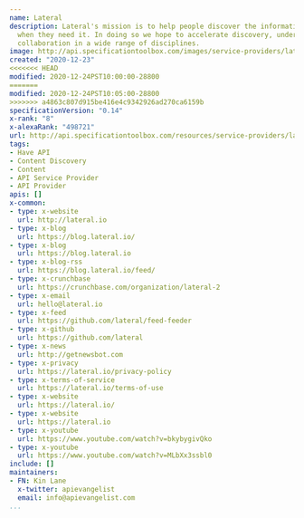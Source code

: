 ```yaml
---
name: Lateral
description: Lateral's mission is to help people discover the information they need
  when they need it. In doing so we hope to accelerate discovery, understanding and
  collaboration in a wide range of disciplines.
image: http://api.specificationtoolbox.com/images/service-providers/lateral.jpg
created: "2020-12-23"
<<<<<<< HEAD
modified: 2020-12-24PST10:00:00-28800
=======
modified: 2020-12-24PST10:05:00-28800
>>>>>>> a4863c807d915be416e4c9342926ad270ca6159b
specificationVersion: "0.14"
x-rank: "8"
x-alexaRank: "498721"
url: http://api.specificationtoolbox.com/resources/service-providers/lateral/
tags:
- Have API
- Content Discovery
- Content
- API Service Provider
- API Provider
apis: []
x-common:
- type: x-website
  url: http://lateral.io
- type: x-blog
  url: https://blog.lateral.io/
- type: x-blog
  url: https://blog.lateral.io
- type: x-blog-rss
  url: https://blog.lateral.io/feed/
- type: x-crunchbase
  url: https://crunchbase.com/organization/lateral-2
- type: x-email
  url: hello@lateral.io
- type: x-feed
  url: https://github.com/lateral/feed-feeder
- type: x-github
  url: https://github.com/lateral
- type: x-news
  url: http://getnewsbot.com
- type: x-privacy
  url: https://lateral.io/privacy-policy
- type: x-terms-of-service
  url: https://lateral.io/terms-of-use
- type: x-website
  url: https://lateral.io/
- type: x-website
  url: https://lateral.io
- type: x-youtube
  url: https://www.youtube.com/watch?v=bkybygivQko
- type: x-youtube
  url: https://www.youtube.com/watch?v=MLbXx3ssbl0
include: []
maintainers:
- FN: Kin Lane
  x-twitter: apievangelist
  email: info@apievangelist.com
...
```

